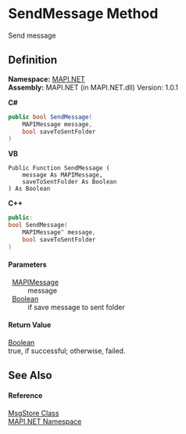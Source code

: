 # SendMessage Method


Send message



## Definition
**Namespace:** <a href="N_MAPI_NET.md">MAPI.NET</a>  
**Assembly:** MAPI.NET (in MAPI.NET.dll) Version: 1.0.1

**C#**
``` C#
public bool SendMessage(
	MAPIMessage message,
	bool saveToSentFolder
)
```
**VB**
``` VB
Public Function SendMessage ( 
	message As MAPIMessage,
	saveToSentFolder As Boolean
) As Boolean
```
**C++**
``` C++
public:
bool SendMessage(
	MAPIMessage^ message, 
	bool saveToSentFolder
)
```



#### Parameters
<dl><dt>  <a href="T_MAPI_NET_MAPIMessage.md">MAPIMessage</a></dt><dd>message</dd><dt>  <a href="https://learn.microsoft.com/dotnet/api/system.boolean" target="_blank" rel="noopener noreferrer">Boolean</a></dt><dd>if save message to sent folder</dd></dl>

#### Return Value
<a href="https://learn.microsoft.com/dotnet/api/system.boolean" target="_blank" rel="noopener noreferrer">Boolean</a>  
true, if successful; otherwise, failed.

## See Also


#### Reference
<a href="T_MAPI_NET_MsgStore.md">MsgStore Class</a>  
<a href="N_MAPI_NET.md">MAPI.NET Namespace</a>  
